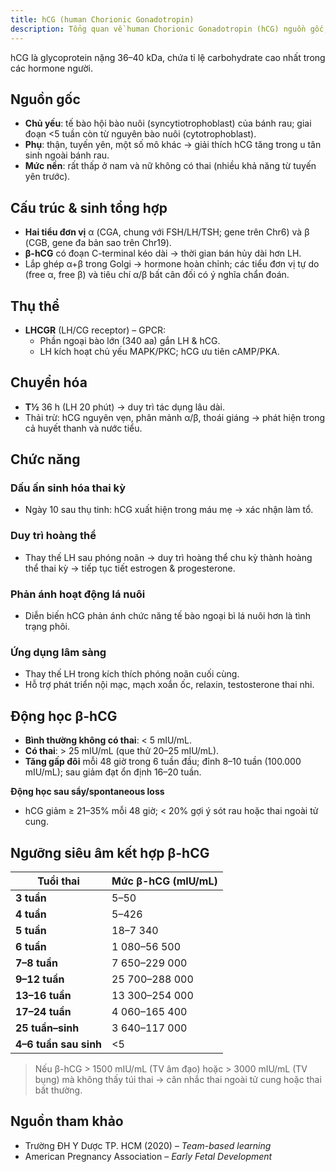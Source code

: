 ```yaml
---
title: hCG (human Chorionic Gonadotropin)
description: Tổng quan về human Chorionic Gonadotropin (hCG) nguồn gốc, cấu trúc, thụ thể, chuyển hóa, chức năng và động học.
---
```


hCG là glycoprotein nặng 36–40 kDa, chứa tỉ lệ carbohydrate cao nhất trong các hormone người.

## Nguồn gốc

- **Chủ yếu**: tế bào hội bào nuôi (syncytiotrophoblast) của bánh rau; giai đoạn <5 tuần còn từ nguyên bào nuôi (cytotrophoblast).
- **Phụ**: thận, tuyến yên, một số mô khác → giải thích hCG tăng trong u tân sinh ngoài bánh rau.
- **Mức nền**: rất thấp ở nam và nữ không có thai (nhiều khả năng từ tuyến yên trước).

## Cấu trúc & sinh tổng hợp

- **Hai tiểu đơn vị** α (CGA, chung với FSH/LH/TSH; gene trên Chr6) và β (CGB, gene đa bản sao trên Chr19).
- **β-hCG** có đoạn C-terminal kéo dài → thời gian bán hủy dài hơn LH.
- Lắp ghép α+β trong Golgi → hormone hoàn chỉnh; các tiểu đơn vị tự do (free α, free β) và tiêu chí α/β bất cân đối có ý nghĩa chẩn đoán.

## Thụ thể

- **LHCGR** (LH/CG receptor) – GPCR:
  - Phần ngoại bào lớn (340 aa) gắn LH & hCG.
  - LH kích hoạt chủ yếu MAPK/PKC; hCG ưu tiên cAMP/PKA.

## Chuyển hóa

- **T½** 36 h (LH 20 phút) → duy trì tác dụng lâu dài.
- Thải trừ: hCG nguyên vẹn, phân mảnh α/β, thoái giáng → phát hiện trong cả huyết thanh và nước tiểu.

## Chức năng

### Dấu ấn sinh hóa thai kỳ

- Ngày 10 sau thụ tinh: hCG xuất hiện trong máu mẹ → xác nhận làm tổ.

### Duy trì hoàng thể

- Thay thế LH sau phóng noãn → duy trì hoàng thể chu kỳ thành hoàng thể thai kỳ → tiếp tục tiết estrogen & progesterone.

### Phản ánh hoạt động lá nuôi

- Diễn biến hCG phản ánh chức năng tế bào ngoại bì lá nuôi hơn là tình trạng phôi.

### Ứng dụng lâm sàng

- Thay thế LH trong kích thích phóng noãn cuối cùng.
- Hỗ trợ phát triển nội mạc, mạch xoắn ốc, relaxin, testosterone thai nhi.

## Động học β-hCG

- **Bình thường không có thai**: < 5 mIU/mL.
- **Có thai**: > 25 mIU/mL (que thử 20–25 mIU/mL).
- **Tăng gấp đôi** mỗi 48 giờ trong 6 tuần đầu; đỉnh 8–10 tuần (100.000 mIU/mL); sau giảm đạt ổn định 16–20 tuần.

**Động học sau sẩy/spontaneous loss**

- hCG giảm ≥ 21–35% mỗi 48 giờ; < 20% gợi ý sót rau hoặc thai ngoài tử cung.

## Ngưỡng siêu âm kết hợp β-hCG

| Tuổi thai             | Mức β-hCG (mIU/mL) |
| --------------------- | ------------------ |
| **3 tuần**            | 5–50               |
| **4 tuần**            | 5–426              |
| **5 tuần**            | 18–7 340           |
| **6 tuần**            | 1 080–56 500       |
| **7–8 tuần**          | 7 650–229 000      |
| **9–12 tuần**         | 25 700–288 000     |
| **13–16 tuần**        | 13 300–254 000     |
| **17–24 tuần**        | 4 060–165 400      |
| **25 tuần–sinh**      | 3 640–117 000      |
| **4–6 tuần sau sinh** | <5                 |

> Nếu β-hCG > 1500 mIU/mL (TV âm đạo) hoặc > 3000 mIU/mL (TV bụng) mà không thấy túi thai → cân nhắc thai ngoài tử cung hoặc thai bất thường.

## Nguồn tham khảo

- Trường ĐH Y Dược TP. HCM (2020) – _Team-based learning_
- American Pregnancy Association – _Early Fetal Development_
